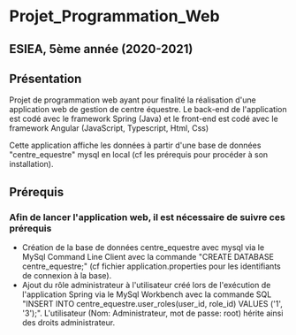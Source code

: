 # Projet_Programmation_Web
## ESIEA, 5ème année (2020-2021)

## Présentation
Projet de programmation web ayant pour finalité la réalisation d'une application web de gestion de centre équestre. Le back-end de l'application est codé avec le framework Spring (Java) et le front-end est codé avec le framework Angular (JavaScript, Typescript, Html, Css)

Cette application affiche les données à partir d'une base de données "centre_equestre" mysql en local (cf les prérequis pour procéder à son installation).

## Prérequis
### Afin de lancer l'application web, il est nécessaire de suivre ces prérequis
- Création de la base de données centre_equestre avec mysql via le MySql Command Line Client avec la commande "CREATE DATABASE centre_equestre;" (cf fichier application.properties pour les identifiants de connexion à la base).
- Ajout du rôle administrateur à l'utilisateur créé lors de l'exécution de l'application Spring via le MySql Workbench avec la commande SQL "INSERT INTO centre_equestre.user_roles(user_id, role_id) VALUES ('1', '3');".
L'utilisateur (Nom: Administrateur, mot de passe: root) hérite ainsi des droits administrateur.
